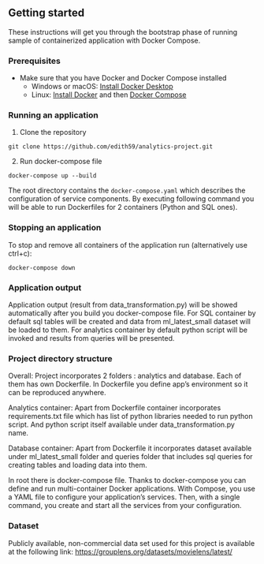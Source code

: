 <!--lint disable awesome-toc-->
## Getting started

These instructions will get you through the bootstrap phase of running
sample of containerized application with Docker Compose.

### Prerequisites

- Make sure that you have Docker and Docker Compose installed
  - Windows or macOS:
    [Install Docker Desktop](https://www.docker.com/get-started)
  - Linux: [Install Docker](https://www.docker.com/get-started) and then
    [Docker Compose](https://github.com/docker/compose)

### Running an application

1. Clone the repository
```console
git clone https://github.com/edith59/analytics-project.git
```

2. Run docker-compose file

```console
docker-compose up --build
```
The root directory contains the `docker-compose.yaml` which
describes the configuration of service components. By executing following command
you will be able to run Dockerfiles for 2 containers (Python and SQL ones).

### Stopping an application
To stop and remove all containers of the application run (alternatively use ctrl+c):

```console
docker-compose down
```

### Application output
Application output (result from data_transformation.py) will be showed automatically after you 
build you docker-compose file. 
For SQL container by default sql tables will be created and data from ml_latest_small
dataset will be loaded to them.
For analytics container by default python script will 
be invoked and results from queries will be presented. 


### Project directory structure
Overall:
Project incorporates 2 folders : analytics and database. Each of them has own Dockerfile.
In Dockerfile you define app’s environment so it can be reproduced anywhere.

Analytics container:
Apart from Dockerfile container incorporates requirements.txt file which has list of python libraries
needed to run python script. And python script itself available under data_transformation.py 
name.

Database container:
Apart from Dockerfile it incorporates dataset available under ml_latest_small folder
and queries folder that includes sql queries for creating tables and loading data into
them.

In root there is docker-compose file.
Thanks to docker-compose you can define and run multi-container Docker applications. 
With Compose, you use a YAML file to configure your application’s services. 
Then, with a single command, you create and start all the services from your configuration.

### Dataset
Publicly available, non-commercial data set used for this project is available at the following link:
https://grouplens.org/datasets/movielens/latest/